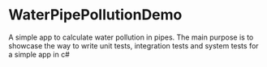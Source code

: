 # WaterPipePollutionDemo
A simple app to calculate water pollution in pipes. The main purpose is to showcase the way to write unit tests, integration tests and system tests for a simple app in c#
